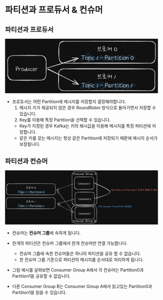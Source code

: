 # 파티션과 프로듀서 & 컨슈머

## 파티션과 프로듀서

![alt text](./images/9_1_3_0.png)

- 프로듀서는 어떤 Partition에 메시지를 저장할지 결정해야합니다.
  1. 메시지 키가 제공되지 않은 경우 RoundRobin 방식으로 돌아가면서 저장할 수 있습니다.
  2. Key를 이용해 특정 Partition을 선택할 수 있습니다.
    - Key가 지정된 경우 Kafka는 키의 해시값을 이용해 메시지를 특정 파티션에 저장합니다.
    - 같은 키를 갖는 메시지는 항상 같은 Partition에 저장되기 때문에 메시지 순서가 보장됩니다.

## 파티션과 컨슈머

![alt text](./images/9_1_3_1.png)

- 컨슈머는 **컨슈머 그룹**에 속하게 됩니다.
- 한개의 파티션은 컨슈머 그룹에서 한개 컨슈머만 연결 가능합니다.
  - 컨슈머 그룹에 속한 컨슈머들은 하나의 파티션을 공유 할 수 없습니다.
  - 한 컨슈머 그룹 기준으로 파티션의 메시지를 순서대로 처리하게 됩니다.

- 그림 예시를 살펴보면 Consumer Group A에서 각 컨슈머는 Partition0과 Partition1을 공유할 수 없습니다.
- 다른 Consumer Group B는 Consumer Group A에서 읽고있는 Partition0과 Partition1을 읽을 수 있습니다.

<script src="https://utteranc.es/client.js"
        repo="Pseudo-Lab/data-engineering-for-everybody"
        issue-term="pathname"
        label="comments"
        theme="preferred-color-scheme"
        crossorigin="anonymous"
        async>
</script>